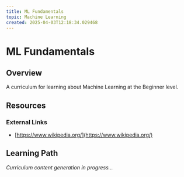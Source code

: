 ```yaml
---
title: ML Fundamentals
topic: Machine Learning
created: 2025-04-03T12:18:34.029468
---
```


# ML Fundamentals

## Overview
A curriculum for learning about Machine Learning at the Beginner level.

## Resources

### External Links
- [https://www.wikipedia.org/](https://www.wikipedia.org/)

## Learning Path

*Curriculum content generation in progress...*
